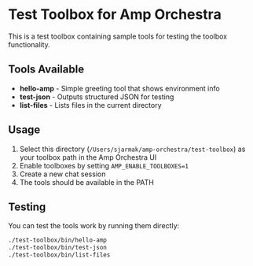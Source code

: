 # Test Toolbox for Amp Orchestra

This is a test toolbox containing sample tools for testing the toolbox functionality.

## Tools Available

- **hello-amp** - Simple greeting tool that shows environment info
- **test-json** - Outputs structured JSON for testing
- **list-files** - Lists files in the current directory

## Usage

1. Select this directory (`/Users/sjarmak/amp-orchestra/test-toolbox`) as your toolbox path in the Amp Orchestra UI
2. Enable toolboxes by setting `AMP_ENABLE_TOOLBOXES=1`
3. Create a new chat session
4. The tools should be available in the PATH

## Testing

You can test the tools work by running them directly:

```bash
./test-toolbox/bin/hello-amp
./test-toolbox/bin/test-json
./test-toolbox/bin/list-files
```
